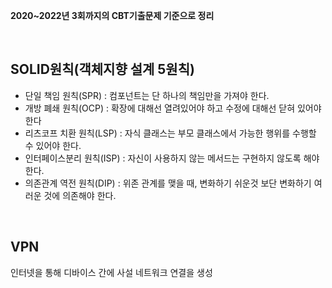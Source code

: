 **2020~2022년 3회까지의 CBT기출문제 기준으로 정리**

<br>

## SOLID원칙(객체지향 설계 5원칙)
- 단일 책임 원칙(SPR) : 컴포넌트는 단 하나의 책임만을 가져야 한다.
- 개방 폐쇄 원칙(OCP) : 확장에 대해선 열려있어야 하고 수정에 대해선 닫혀 있어야 한다
- 리츠코프 치환 원칙(LSP) : 자식 클래스는 부모 클래스에서 가능한 행위를 수행할 수 있어야 한다.
- 인터페이스분리 원칙(ISP) : 자신이 사용하지 않는 메서드는 구현하지 않도록 해야한다.
- 의존관계 역전 원칙(DIP) : 위존 관계를 맺을 때, 변화하기 쉬운것 보단 변화하기 여러운 것에 의존해야 한다.

<br>

## VPN
인터넷을 통해 디바이스 간에 사설 네트워크 연결을 생성